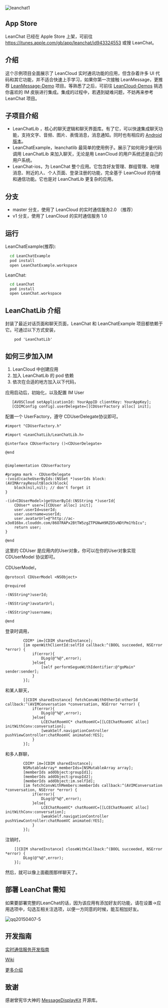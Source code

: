 ![leanchat1](https://cloud.githubusercontent.com/assets/5022872/7332357/41c39c82-eb6e-11e4-8224-9c6908c9fa75.gif)

## App Store  
LeanChat 已经在 Apple Store 上架，可前往 https://itunes.apple.com/gb/app/leanchat/id943324553 或搜 LeanChat。

## 介绍
这个示例项目全面展示了 LeanCloud 实时通讯功能的应用，但含杂着许多 UI 代码和其它功能，并不适合快速上手学习，如果你第一次接触 LeanMessage，更推荐 [LeanMessage-Demo](https://github.com/leancloud/LeanMessage-Demo) 项目。等熟悉了之后，可前往 [LeanCloud-Demos](https://github.com/leancloud/leancloud-demos) 挑选你喜欢的 IM 皮肤进行集成。集成的过程中，若遇到疑难问题，不妨再来参考 LeanChat 项目。

## 子项目介绍
* LeanChatLib ，核心的聊天逻辑和聊天界面库。有了它，可以快速集成聊天功能，支持文字、音频、图片、表情消息，消息通知。同时也有相应的 [Android 版本](https://github.com/leancloud/leanchat-android)。
* LeanChatExample，leanchatlib 最简单的使用例子。展示了如何用少量代码调用 LeanChatLib 来加入聊天，无论是用 LeanCloud 的用户系统还是自己的用户系统。
* LeanChat-ios，为 LeanChat 整个应用。它包含好友管理、群组管理、地理消息、附近的人、个人页面、登录注册的功能，完全基于 LeanCloud 的存储和通信功能。它也是对 LeanChatLib 更复杂的应用。

## 分支
* master 分支，使用了 LeanCloud 的实时通信服务2.0 （推荐）
* v1 分支，使用了 LeanCloud 的实时通信服务 1.0

## 运行
LeanChatExample(推荐):
```bash
  cd LeanChatExample
  pod install
  open LeanChatExample.workspace
```

LeanChat:
```bash
  cd LeanChat
  pod install
  open LeanChat.workspace
```

## LeanChatLib 介绍

封装了最近对话页面和聊天页面，LeanChat 和 LeanChatExample 项目都依赖于它。可通过以下方式安装，
```
    pod 'LeanChatLib'
```

## 如何三步加入IM
1. LeanCloud 中创建应用       
2. 加入 LeanChatLib 的 pod 依赖
3. 依次在合适的地方加入以下代码，

应用启动后，初始化，以及配置 IM User
```objc
   [AVOSCloud setApplicationId: YourAppID clientKey: YourAppKey];
   [CDIMConfig config].userDelegate=[[CDUserFactory alloc] init];   
```

配置一个 UserFactory，遵守 CDUserDelegate协议即可。

```objc
#import "CDUserFactory.h"

#import <LeanChatLib/LeanChatLib.h>

@interface CDUserFactory ()<CDUserDelegate>

@end


@implementation CDUserFactory

#pragma mark - CDUserDelegate
-(void)cacheUserByIds:(NSSet *)userIds block:(AVIMArrayResultBlock)block{
    block(nil,nil); // don't forget it
}

-(id<CDUserModel>)getUserById:(NSString *)userId{
    CDUser* user=[[CDUser alloc] init];
    user.userId=userId;
    user.username=userId;
    user.avatarUrl=@"http://ac-x3o016bx.clouddn.com/86O7RAPx2BtTW5zgZTPGNwH9RZD5vNDtPm1YbIcu";
    return user;
}

@end

```

这里的 CDUser 是应用内的User对象，你可以在你的User对象实现 CDUserModel 协议即可。

CDUserModel，
```objc
@protocol CDUserModel <NSObject>

@required

-(NSString*)userId;

-(NSString*)avatarUrl;

-(NSString*)username;

@end
```

登录时调用，
```objc
        CDIM* im=[CDIM sharedInstance];
        [im openWithClientId:selfId callback:^(BOOL succeeded, NSError *error) {
            if(error){
                DLog(@"%@",error);
            }else{
                [self performSegueWithIdentifier:@"goMain" sender:sender];
            }
        }];
```

和某人聊天，
```objc
        [[CDIM sharedInstance] fetchConvWithOtherId:otherId callback:^(AVIMConversation *conversation, NSError *error) {
            if(error){
                DLog(@"%@",error);
            }else{
                LCEChatRoomVC* chatRoomVC=[[LCEChatRoomVC alloc] initWithConv:conversation];
                [weakSelf.navigationController pushViewController:chatRoomVC animated:YES];
            }
        }];
```

和多人群聊，
```objc
        CDIM* im=[CDIM sharedInstance];
        NSMutableArray* memberIds=[NSMutableArray array];
        [memberIds addObject:groupId1];
        [memberIds addObject:groupId2];
        [memberIds addObject:im.selfId];
        [im fetchConvWithMembers:memberIds callback:^(AVIMConversation *conversation, NSError *error) {
            if(error){
                DLog(@"%@",error);
            }else{
                LCEChatRoomVC* chatRoomVC=[[LCEChatRoomVC alloc] initWithConv:conversation];
                [weakSelf.navigationController pushViewController:chatRoomVC animated:YES];
            }
        }];
```

注销时，
```objc
    [[CDIM sharedInstance] closeWithCallback:^(BOOL succeeded, NSError *error) {
        DLog(@"%@",error);
    }];
```

然后，就可以像上面截图那样聊天了。

## 部署 LeanChat 需知

如果要部署完整的LeanChat的话，因为该应用有添加好友的功能，请在设置->应用选项中，勾选互相关注选项，以便一方同意的时候，能互相加好友。

![qq20150407-5](https://cloud.githubusercontent.com/assets/5022872/7016645/53f91bb8-dd1b-11e4-8ce0-72312c655094.png)

## 开发指南

[实时通信服务开发指南](https://leancloud.cn/docs/realtime_v2.html)

[Wiki](https://github.com/leancloud/leanchat-android/wiki)

[更多介绍](https://github.com/leancloud/leanchat-android)

## 致谢

感谢曾宪华大神的 [MessageDisplayKit](https://github.com/xhzengAIB/MessageDisplayKit) 开源库。
